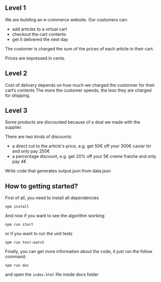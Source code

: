 ## Level 1

We are building an e-commerce website. Our customers can:

- add articles to a virtual cart
- checkout the cart contents
- get it delivered the next day

The customer is charged the sum of the prices of each article in their cart.

Prices are expressed in cents.

## Level 2

Cost of delivery depends on how much we charged the custormer for their cart’s contents The more the customer spends, the less they are charged for shipping.

## Level 3

Some products are discounted because of a deal we made with the supplier.

There are two kinds of discounts:

- a direct cut to the article's price, e.g. get 50€ off your 300€ caviar tin and only pay 250€
- a percentage discount, e.g. get 20% off your 5€ creme fraiche and only pay 4€

Write code that generates output.json from data.json

## How to getting started?

First of all, you need to install all dependencies
```
npm install
```

And now if you want to see the algorithm working
```
npm run start
```

or if you want to run the unit tests
```
npm run test:watch
```

Finally, you can get more information about the code, it just run the follow command:
```
npm run doc
```
and open the `index.html` file inside docs folder
